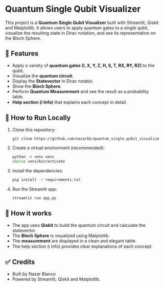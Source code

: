 # Quantum Single Qubit Visualizer

This project is a **Quantum Single Qubit Visualizer** built with Streamlit, Qiskit and Matplotlib. It allows users to apply quantum gates to a single qubit, visualize the resulting state in Dirac notation, and see its representation on the Bloch Sphere.

## 🚀 Features
- Apply a variety of **quantum gates (I, X, Y, Z, H, S, T, RX, RY, RZ)** to the qubit.
- Visualize the **quantum circuit**.
- Display the **Statevector** in Dirac notatio.
- Show the **Bloch Sphere**.
- Perform **Quantum Measurement** and see the result as a probability table.
- **Help section (ℹ️ Info)** that explains each concept in detail.

## 🧩 How to Run Locally
1. Clone this repository:
    ```bash
    git clone https://github.com/nazarbk/quantum_single_qubit_visualizer.git
2. Create a virtual environment (recommended):
    ```bash
    python -m venv venv
    source venv/bin/activate
3. Install the dependencies:
    ```bash
    pip install -r requirements.txt
4. Run the Streamlit app:
    ```bash
    streamlit run app.py

## 📌 How it works
- The app uses **Qiskit** to build the quantum circuit and calculate the statevector.
- The **Bloch Sphere** is visualized using Matplotlib.
- The **measurement** are displayed in a clean and elegant table.
- The help section (ℹ️ Info) provides clear explanations of each concept.

## ✅ Credits
- Built by Nazar Blanco
- Powered by Streamlit, Qiskit and Matplotlib.